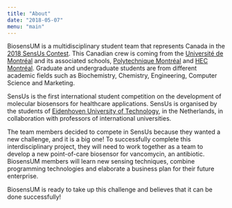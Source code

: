 ```yaml
---
title: "About"
date: "2018-05-07"
menu: "main"
---
```


BiosensUM is a multidisciplinary student team that represents Canada in the
[2018 SensUs Contest](https://sensus.org).
This Canadian crew is coming from the
[Université de Montréal](http://umontreal.ca) and its associated schools,
[Polytechnique Montréal](https://www.polymtl.ca) and
[HEC Montréal](https://hec.ca).
Graduate and undergraduate students are from different academic fields such as
Biochemistry, Chemistry, Engineering, Computer Science and Marketing.

SensUs is the first international student competition on the development of
molecular biosensors for healthcare applications. SensUs is organised by the
students of [Eidenhoven University of Technology](https://tue.nl), in the
Netherlands, in collaboration with professors of international universities.

The team members decided to compete in SensUs because they wanted a new
challenge, and it is a big one! To successfully complete this interdisciplinary
project, they will need to work together as a team to develop a new
point-of-care biosensor for vancomycin, an antibiotic. BiosensUM members will
learn new sensing techniques, combine programming technologies and elaborate a
business plan for their future enterprise.

BiosensUM is ready to take up this challenge and believes that it can be done
successfully!
